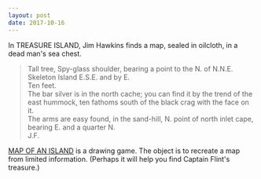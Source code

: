 ```yaml
---
layout: post
date: 2017-10-16
---
```


In TREASURE ISLAND, Jim Hawkins finds a map, sealed in oilcloth, in a dead man's sea chest.

>Tall tree, Spy-glass shoulder, bearing a point to the N. of N.N.E.  
Skeleton Island E.S.E. and by E.  
Ten feet.  
The bar silver is in the north cache; you can find it by the trend of the east hummock, ten fathoms south of the black crag with the face on it.  
The arms are easy found, in the sand-hill, N. point of north inlet cape, bearing E. and a quarter N.  
J.F. 

[MAP OF AN ISLAND](https://jessdriscoll.itch.io/map-of-an-island) is a drawing game. The object is to recreate a map from limited information. (Perhaps it will help you find Captain Flint's treasure.)
